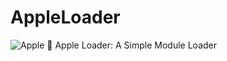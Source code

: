 # AppleLoader
![Apple](http://sevenc.surge.sh/img/apple.jpg)
:apple: Apple Loader: A Simple Module Loader
